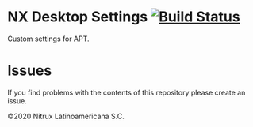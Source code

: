# NX Desktop Settings [![Build Status](https://travis-ci.org/Nitrux/nitrux-repository-settings.svg?branch=master)](https://travis-ci.org/Nitrux/nitrux-repository-settings)

Custom settings for APT.

# Issues
If you find problems with the contents of this repository please create an issue.

©2020 Nitrux Latinoamericana S.C.
